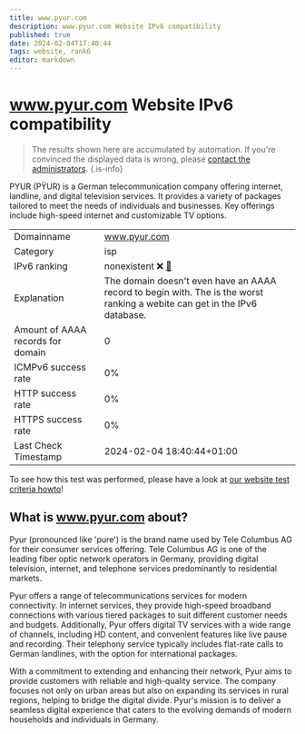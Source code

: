 ```yaml
---
title: www.pyur.com
description: www.pyur.com Website IPv6 compatibility
published: true
date: 2024-02-04T17:40:44
tags: website, rank6
editor: markdown
---
```


# www.pyur.com Website IPv6 compatibility

> The results shown here are accumulated by automation. If you're convinced the displayed data is wrong, please [contact the administrators](/howto/chat). 
{.is-info}

PYUR (PŸUR) is a German telecommunication company offering internet, landline, and digital television services. It provides a variety of packages tailored to meet the needs of individuals and businesses. Key offerings include high-speed internet and customizable TV options.


|   |   |
| - | - |
| Domainname | www.pyur.com
| Category | isp |
| IPv6 ranking | nonexistent :x: [🔗](/howto/ranking) |
| Explanation | The domain doesn't even have an AAAA record to begin with. The is the worst ranking a webite can get in the IPv6 database. |
| Amount of AAAA records for domain | 0 |
| ICMPv6 success rate | 0%|
| HTTP success rate | 0% |
| HTTPS success rate | 0% |
| Last Check Timestamp | 2024-02-04 18:40:44+01:00 |

To see how this test was performed, please have a look at [our website test criteria howto](/howto/testcriteria/website)!


## What is www.pyur.com about?
Pyur (pronounced like 'pure') is the brand name used by Tele Columbus AG for their consumer services offering. Tele Columbus AG is one of the leading fiber optic network operators in Germany, providing digital television, internet, and telephone services predominantly to residential markets.

Pyur offers a range of telecommunications services for modern connectivity. In internet services, they provide high-speed broadband connections with various tiered packages to suit different customer needs and budgets. Additionally, Pyur offers digital TV services with a wide range of channels, including HD content, and convenient features like live pause and recording. Their telephony service typically includes flat-rate calls to German landlines, with the option for international packages.

With a commitment to extending and enhancing their network, Pyur aims to provide customers with reliable and high-quality service. The company focuses not only on urban areas but also on expanding its services in rural regions, helping to bridge the digital divide. Pyur's mission is to deliver a seamless digital experience that caters to the evolving demands of modern households and individuals in Germany.


